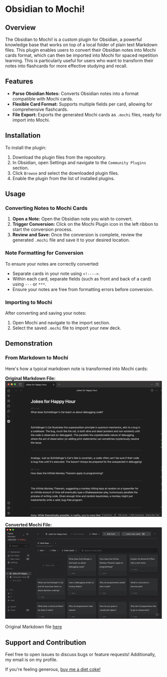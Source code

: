 
# Obsidian to Mochi!

## Overview

The Obsidian to Mochi! is a custom plugin for Obsidian, a powerful knowledge base that works on top of a local folder of plain text Markdown files. This plugin enables users to convert their Obsidian notes into Mochi cards format, which can then be imported into Mochi for spaced repetition learning. This is particularly useful for users who want to transform their notes into flashcards for more effective studying and recall.

## Features

- **Parse Obsidian Notes:** Converts Obsidian notes into a format compatible with Mochi cards.
- **Flexible Card Format:** Supports multiple fields per card, allowing for comprehensive flashcards.
- **File Export:** Exports the generated Mochi cards as `.mochi` files, ready for import into Mochi.

## Installation

To install the plugin:

1. Download the plugin files from the repository.
2. In Obsidian, open Settings and navigate to the `Community Plugins` section.
3.  Click `Browse` and select the downloaded plugin files.
4. Enable the plugin from the list of installed plugins.

## Usage

### Converting Notes to Mochi Cards

1. **Open a Note:** Open the Obsidian note you wish to convert.
2. **Trigger Conversion:** Click on the Mochi Plugin icon in the left ribbon to start the conversion process.
3. **Review and Save:** Once the conversion is complete, review the generated `.mochi` file and save it to your desired location.

### Note Formatting for Conversion

To ensure your notes are correctly converted:

- Separate cards in your note using `<!---->`.
- Within each card, separate fields (such as front and back of a card) using `---` or `***`.
- Ensure your notes are free from formatting errors before conversion.

### Importing to Mochi

After converting and saving your notes:

1. Open Mochi and navigate to the import section.
2. Select the saved `.mochi` file to import your new deck.

## Demonstration

### From Markdown to Mochi

Here's how a typical markdown note is transformed into Mochi cards:

**Original Markdown File:**
![Original Markdown File](./demo/obsidian.png)

**Converted Mochi File:**
![Converted Mochi File](./demo/mochi.png)

Original Markdown file [here](./demo/Jokes%20for%20Happy%20Hour.md)

## Support and Contribution

Feel free to open issues to discuss bugs or feature requests! Additionally, my email is on my profile.

If you're feeling generous, [buy me a diet coke!](https://www.buymeacoffee.com/pablohansen)

